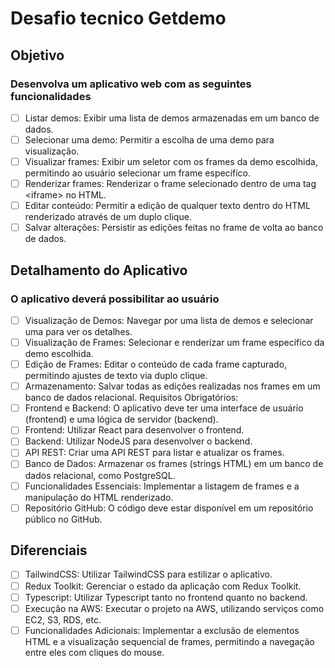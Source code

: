 # Desafio tecnico Getdemo

## Objetivo

### Desenvolva um aplicativo web com as seguintes funcionalidades

- [ ] Listar demos: Exibir uma lista de demos armazenadas em um banco de dados.
- [ ] Selecionar uma demo: Permitir a escolha de uma demo para visualização.
- [ ] Visualizar frames: Exibir um seletor com os frames da demo escolhida, permitindo ao usuário selecionar um frame específico.
- [ ] Renderizar frames: Renderizar o frame selecionado dentro de uma tag \<iframe> no HTML.
- [ ] Editar conteúdo: Permitir a edição de qualquer texto dentro do HTML renderizado através de um duplo clique.
- [ ] Salvar alterações: Persistir as edições feitas no frame de volta ao banco de dados.

## Detalhamento do Aplicativo
  
### O aplicativo deverá possibilitar ao usuário

- [ ] Visualização de Demos: Navegar por uma lista de demos e selecionar uma para ver os detalhes.
- [ ] Visualização de Frames: Selecionar e renderizar um frame específico da demo escolhida.
- [ ] Edição de Frames: Editar o conteúdo de cada frame capturado, permitindo ajustes de texto via duplo clique.
- [ ] Armazenamento: Salvar todas as edições realizadas nos frames em um banco de dados relacional.
Requisitos Obrigatórios:
- [ ] Frontend e Backend: O aplicativo deve ter uma interface de usuário (frontend) e uma lógica de servidor (backend).
- [ ] Frontend: Utilizar React para desenvolver o frontend.
- [ ] Backend: Utilizar NodeJS para desenvolver o backend.
- [ ] API REST: Criar uma API REST para listar e atualizar os frames.
- [ ] Banco de Dados: Armazenar os frames (strings HTML) em um banco de dados relacional, como PostgreSQL.
- [ ] Funcionalidades Essenciais: Implementar a listagem de frames e a manipulação do HTML renderizado.
- [ ] Repositório GitHub: O código deve estar disponível em um repositório público no GitHub.

## Diferenciais

- [ ] TailwindCSS: Utilizar TailwindCSS para estilizar o aplicativo.
- [ ] Redux Toolkit: Gerenciar o estado da aplicação com Redux Toolkit.
- [ ] Typescript: Utilizar Typescript tanto no frontend quanto no backend.
- [ ] Execução na AWS: Executar o projeto na AWS, utilizando serviços como EC2, S3, RDS, etc.
- [ ] Funcionalidades Adicionais: Implementar a exclusão de elementos HTML e a visualização sequencial de frames, permitindo a navegação entre eles com cliques do mouse.
